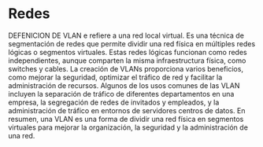 # Redes

DEFENICION DE VLAN
e refiere a una red local virtual. Es una técnica de segmentación de redes que permite dividir una red física en múltiples redes lógicas o segmentos virtuales.
Estas redes lógicas funcionan como redes independientes, aunque comparten la misma infraestructura física, como switches y cables.
La creación de VLANs proporciona varios beneficios, como mejorar la seguridad, optimizar el tráfico de red y facilitar la administración de recursos. 
 Algunos de los usos comunes de las VLAN incluyen la separación de tráfico de diferentes departamentos en una empresa, la segregación de redes de invitados y empleados, y la administración de tráfico en entornos de servidores 
 centros de datos.
En resumen, una VLAN es una forma de dividir una red física en segmentos virtuales para mejorar la organización, la seguridad y la administración de una red.
